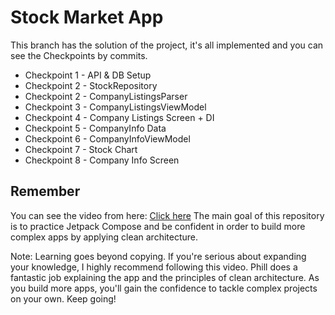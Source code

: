 # Stock Market App
This branch has the solution of the project, it's all implemented and you can see the Checkpoints by commits.

- Checkpoint 1 - API & DB Setup
- Checkpoint 2 - StockRepository
- Checkpoint 2 - CompanyListingsParser
- Checkpoint 3 - CompanyListingsViewModel
- Checkpoint 4 - Company Listings Screen + DI
- Checkpoint 5 - CompanyInfo Data
- Checkpoint 6  - CompanyInfoViewModel
- Checkpoint 7 - Stock Chart
- Checkpoint 8 - Company Info Screen

## Remember
You can see the video from here: [Click here](https://www.youtube.com/watch?v=uLs2FxFSWU4&t=1367s)
The main goal of this repository is to practice Jetpack Compose and be confident in order to build more complex apps by applying clean architecture.

Note: Learning goes beyond copying. If you're serious about expanding your knowledge, I highly recommend following this video. Phill does a fantastic job explaining the app and the principles of clean architecture. As you build more apps, you'll gain the confidence to tackle complex projects on your own. Keep going!
